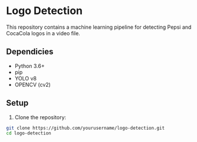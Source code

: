 # Logo Detection

This repository contains a machine learning pipeline for detecting Pepsi and CocaCola logos in a video file.

## Dependicies

- Python 3.6+
- pip
- YOLO v8
- OPENCV (cv2)

## Setup

1. Clone the repository:

```sh
git clone https://github.com/yourusername/logo-detection.git
cd logo-detection



